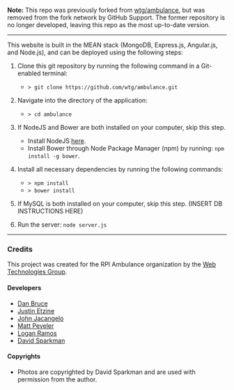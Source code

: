 **Note:** This repo was previously forked from [wtg/ambulance](https://github.com/wtg/ambulance), but was removed from the fork network by GitHub Support. The former repository is no longer developed, leaving this repo as the most up-to-date version. 

---

This website is built in the MEAN stack (MongoDB, Express.js, Angular.js, and Node.js), and can be deployed using the following steps:

1. Clone this git repository by running the following command in a Git-enabled terminal:
    * `> git clone https://github.com/wtg/ambulance.git`

2. Navigate into the directory of the application:
    * `> cd ambulance`

3. If NodeJS and Bower are both installed on your computer, skip this step.
    * Install NodeJS [here](https://nodejs.org/en/download/).
    * Install Bower through Node Package Manager (npm) by running: `npm install -g bower`.

4. Install all necessary dependencies by running the following commands:
    * `> npm install`
    * `> bower install`

5. If MySQL is both installed on your computer, skip this step. (INSERT DB INSTRUCTIONS HERE)

6. Run the server: `node server.js`


-----------------------------------------------------

### Credits

This project was created for the RPI Ambulance organization by the [Web Technologies Group](http://stugov.union.rpi.edu/senate/projects/wtg).

#### Developers 
* [Dan Bruce](http://github.com/ddbruce)
* [Justin Etzine](http://github.com/justetz)
* [John Jacangelo](https://github.com/jcub)
* [Matt Peveler](https://github.com/MasterOdin)
* [Logan Ramos](https://github.com/lramos15)
* [David Sparkman](http://github.com/David-Sparky)


#### Copyrights
* Photos are copyrighted by David Sparkman and are used with permission from the author.
